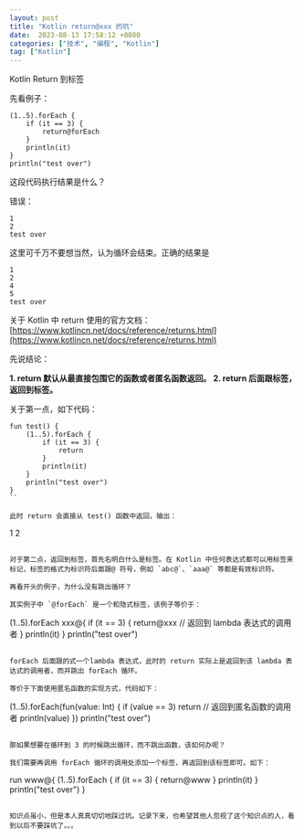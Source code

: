 ```yaml
---
layout: post
title: "Kotlin return@xxx 的坑"
date:  2023-08-13 17:58:12 +0800
categories: ["技术", "编程", "Kotlin"]
tag: ["Kotlin"]
---
```


Kotlin Return 到标签

先看例子：

```
(1..5).forEach {
    if (it == 3) {
        return@forEach
    }
    println(it)
}
println("test over")
```

这段代码执行结果是什么？

错误：

```
1
2
test over
```

这里可千万不要想当然，认为循环会结束。正确的结果是

```
1
2
4
5
test over
```

关于 Kotlin 中 return 使用的官方文档：
[https://www.kotlincn.net/docs/reference/returns.html](https://www.kotlincn.net/docs/reference/returns.html)

先说结论：

**1. return 默认从最直接包围它的函数或者匿名函数返回。**
**2. return 后面跟标签，返回到标签。**

关于第一点，如下代码：

```
fun test() {
    (1..5).forEach {
        if (it == 3) {
            return
        }
        println(it)
    }
    println("test over")
}
``

此时 return 会直接从 test() 函数中返回，输出：

```
1
2
```

对于第二点，返回到标签，首先名明白什么是标签。在 Kotlin 中任何表达式都可以用标签来标记，标签的格式为标识符后面跟@ 符号，例如 `abc@`、`aaa@` 等都是有效标识符。

再看开头的例子，为什么没有跳出循环？

其实例子中 `@forEach` 是一个和隐式标签，该例子等价于：

```
(1..5).forEach xxx@{
    if (it == 3) {
        return@xxx // 返回到 lambda 表达式的调用者
    }
    println(it)
}
println("test over")
```

forEach 后面跟的式一个lambda 表达式，此时的 return 实际上是返回到该 lambda 表达式的调用者，而并跳出 forEach 循环。

等价于下面使用匿名函数的实现方式，代码如下：

```
(1..5).forEach(fun(value: Int) {
    if (value == 3) return // 返回到匿名函数的调用者
    println(value)
})
println("test over")
```

那如果想要在循环到 3 的时候跳出循环，而不跳出函数，该如何办呢？

我们需要再调用 forEach 循环的调用处添加一个标签，再返回到该标签即可。如下：

```
run www@{
    (1..5).forEach {
        if (it == 3) {
            return@www
        }
        println(it)
    }
    println("test over")
}
```

知识点虽小，但是本人真真切切地踩过坑。记录下来，也希望其他人忽视了这个知识点的人，看到以后不要踩坑了。。。